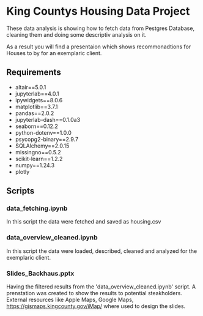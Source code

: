 # King Countys Housing Data Project

These data analysis is showing how to fetch data from Pestgres Database, cleaning them and doing some descriptiv analysis on it. 

As a result you will find a presentaion which shows recommonadtions for Houses to by for an exemplaric client. 


## Requirements

- altair==5.0.1
- jupyterlab==4.0.1
- ipywidgets==8.0.6
- matplotlib==3.7.1
- pandas==2.0.2
- jupyterlab-dash==0.1.0a3
- seaborn==0.12.2
- python-dotenv==1.0.0
- psycopg2-binary==2.9.7
- SQLAlchemy==2.0.15
- missingno==0.5.2
- scikit-learn==1.2.2
- numpy==1.24.3
- plotly

## Scripts

### data_fetching.ipynb

In this script the data were fetched and saved as housing.csv


### data_overview_cleaned.ipynb

In this script the data were loaded, described, cleaned and analyzed for the exemplaric client.


### Slides_Backhaus.pptx

Having the filtered results from the 'data_overview_cleaned.ipynb' script. A prenstation was created to show the results to potential steakholders. 
External resources like Apple Maps, Google Maps, https://gismaps.kingcounty.gov/iMap/ where used to design the slides.
